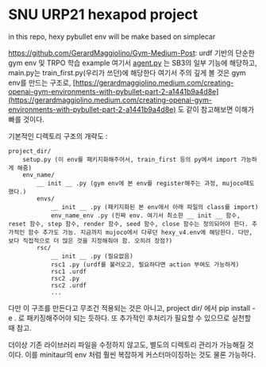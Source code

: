 # SNU URP21 hexapod project

in this repo, hexy pybullet env will be make based on simplecar

https://github.com/GerardMaggiolino/Gym-Medium-Post: urdf 기반의 단순한 gym env 및 TRPO 학습 example
여기서 [agent.py](http://agent.py) 는 SB3의 일부 기능에 해당하고, main.py는 train_first.py(우리가 쓰던)에 해당한다
여기서 주의 깊게 볼 것은 gym env를 만드는 구조로, [https://gerardmaggiolino.medium.com/creating-openai-gym-environments-with-pybullet-part-2-a1441b9a4d8e](https://gerardmaggiolino.medium.com/creating-openai-gym-environments-with-pybullet-part-2-a1441b9a4d8e)
도 같이 참고해보면 이해가 빠를 것이다.

기본적인 디렉토리 구조의 개략도 :

    project_dir/
        setup.py (이 env를 패키지화해주어서, train_first 등의 py에서 import 가능하게 해줌)
        env_name/
            __ init __ .py (gym env에 본 env를 register해주는 과정, mujoco때도 했다.)
            envs/
                __ init __ .py (패키지화된 본 env에서 아래 파일의 class를 import)
                env_name_env .py (진짜 env. 여기서 최소한 __ init __ 함수, reset 함수, step 함수, render 함수, seed 함수, close 함수는 정의되어야 한다. 추가적인 함수 추가도 가능. 지금까지 mujoco에서 다루던 hexy_v4.env에 해당한다. 다만, 보다 직접적으로 더 많은 것을 지정해줘야 함. 오히려 장점?)
            rsc/
                __ init __ .py (필요없음)
                rsc1 .py (urdf를 불러오고, 필요하다면 action 부여도 가능하게)
                rsc1 .urdf
                rsc2 .py
                rsc2 .urdf
                ...

다만 이 구조를 만든다고 무조건 적용되는 것은 아니고, project dir/ 에서 pip install -e . 로 패키징해주어야 되는 듯하다. 또 추가적인 후처리가 필요할 수 있으므로 실천할 때 참고.

더이상 기존 라이브러리 파일을 수정하지 않고도, 별도의 디렉토리 관리가 가능해질 것이다.
이를 minitaur의 env 처럼 훨씬 복잡하게 커스터마이징하는 것도 물론 가능하다.
